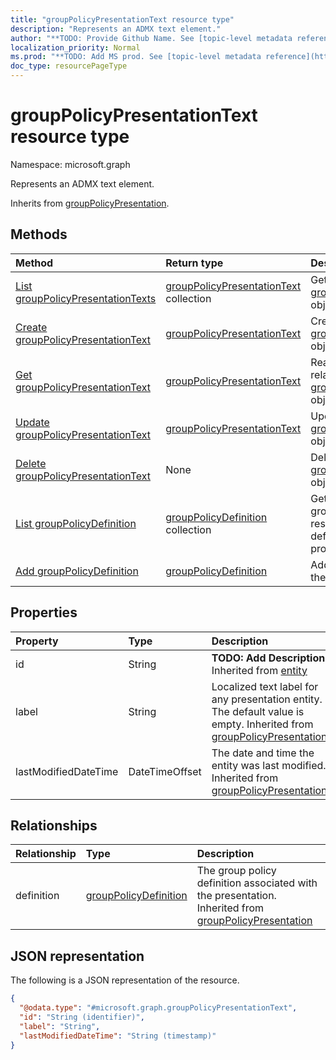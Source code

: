 ```yaml
---
title: "groupPolicyPresentationText resource type"
description: "Represents an ADMX text element."
author: "**TODO: Provide Github Name. See [topic-level metadata reference](https://msgo.azurewebsites.net/add/document/guidelines/metadata.html#topic-level-metadata)**"
localization_priority: Normal
ms.prod: "**TODO: Add MS prod. See [topic-level metadata reference](https://msgo.azurewebsites.net/add/document/guidelines/metadata.html#topic-level-metadata)**"
doc_type: resourcePageType
---
```


# groupPolicyPresentationText resource type

Namespace: microsoft.graph



Represents an ADMX text element.


Inherits from [groupPolicyPresentation](../resources/grouppolicypresentation.md).

## Methods
|Method|Return type|Description|
|:---|:---|:---|
|[List groupPolicyPresentationTexts](../api/grouppolicypresentationtext-list.md)|[groupPolicyPresentationText](../resources/grouppolicypresentationtext.md) collection|Get a list of the [groupPolicyPresentationText](../resources/grouppolicypresentationtext.md) objects and their properties.|
|[Create groupPolicyPresentationText](../api/grouppolicypresentationtext-create.md)|[groupPolicyPresentationText](../resources/grouppolicypresentationtext.md)|Create a new [groupPolicyPresentationText](../resources/grouppolicypresentationtext.md) object.|
|[Get groupPolicyPresentationText](../api/grouppolicypresentationtext-get.md)|[groupPolicyPresentationText](../resources/grouppolicypresentationtext.md)|Read the properties and relationships of a [groupPolicyPresentationText](../resources/grouppolicypresentationtext.md) object.|
|[Update groupPolicyPresentationText](../api/grouppolicypresentationtext-update.md)|[groupPolicyPresentationText](../resources/grouppolicypresentationtext.md)|Update the properties of a [groupPolicyPresentationText](../resources/grouppolicypresentationtext.md) object.|
|[Delete groupPolicyPresentationText](../api/grouppolicypresentationtext-delete.md)|None|Deletes a [groupPolicyPresentationText](../resources/grouppolicypresentationtext.md) object.|
|[List groupPolicyDefinition](../api/grouppolicypresentationtext-list-definition.md)|[groupPolicyDefinition](../resources/grouppolicydefinition.md) collection|Get the groupPolicyDefinition resources from the definition navigation property.|
|[Add groupPolicyDefinition](../api/grouppolicypresentationtext-post-definition.md)|[groupPolicyDefinition](../resources/grouppolicydefinition.md)|Add definition by posting to the definition collection.|

## Properties
|Property|Type|Description|
|:---|:---|:---|
|id|String|**TODO: Add Description** Inherited from [entity](../resources/entity.md)|
|label|String|Localized text label for any presentation entity. The default value is empty. Inherited from [groupPolicyPresentation](../resources/grouppolicypresentation.md)|
|lastModifiedDateTime|DateTimeOffset|The date and time the entity was last modified. Inherited from [groupPolicyPresentation](../resources/grouppolicypresentation.md)|

## Relationships
|Relationship|Type|Description|
|:---|:---|:---|
|definition|[groupPolicyDefinition](../resources/grouppolicydefinition.md)|The group policy definition associated with the presentation. Inherited from [groupPolicyPresentation](../resources/grouppolicypresentation.md)|

## JSON representation
The following is a JSON representation of the resource.
<!-- {
  "blockType": "resource",
  "keyProperty": "id",
  "@odata.type": "microsoft.graph.groupPolicyPresentationText",
  "baseType": "microsoft.graph.groupPolicyPresentation",
  "openType": false
}
-->
``` json
{
  "@odata.type": "#microsoft.graph.groupPolicyPresentationText",
  "id": "String (identifier)",
  "label": "String",
  "lastModifiedDateTime": "String (timestamp)"
}
```

